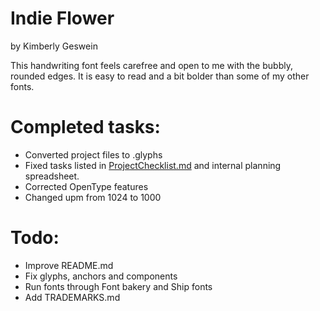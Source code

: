 # Indie Flower
by Kimberly Geswein

This handwriting font feels carefree and open to me with the bubbly, rounded edges. It is easy to read and a bit bolder than some of my other fonts.

# Completed tasks:
- Converted project files to .glyphs
- Fixed tasks listed in [ProjectChecklist.md](https://github.com/googlefonts/gf-docs/blob/master/ProjectChecklist.md) and internal planning spreadsheet.
- Corrected OpenType features
- Changed upm from 1024 to 1000

# Todo:
- Improve README.md
- Fix glyphs, anchors and components
- Run fonts through Font bakery and Ship fonts
- Add TRADEMARKS.md
